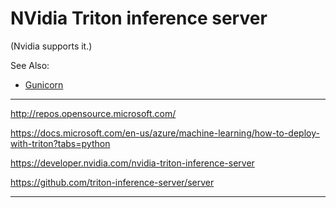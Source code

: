 # NVidia Triton inference server

(Nvidia supports it.)

See Also:

 - [Gunicorn](Gunicorn.md)

---

http://repos.opensource.microsoft.com/

https://docs.microsoft.com/en-us/azure/machine-learning/how-to-deploy-with-triton?tabs=python

https://developer.nvidia.com/nvidia-triton-inference-server

https://github.com/triton-inference-server/server

---